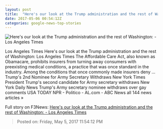 ```yaml
---
layout: post
title:  "Here's our look at the Trump administration and the rest of Washington: - Los Angeles Times"
date: 2017-05-06 00:54:12Z
categories: google-news-top-stories
---
```


![Here's our look at the Trump administration and the rest of Washington: - Los Angeles Times](http://www.trbimg.com/img-590b8229/turbine/la-na-essential-washington-updates-the-preexisting-conditions-that-1493921633)

Los Angeles Times Here's our look at the Trump administration and the rest of Washington: Los Angeles Times The Affordable Care Act, also known as Obamacare, prohibits insurers from turning away consumers with preexisting medical conditions, a practice that was once standard in the industry. Among the conditions that once commonly made insurers deny ... Trump's 2nd Nominee for Army Secretary Withdraws New York Times President Trump's second candidate for Army secretary withdraws New York Daily News Trump's Army secretary nominee withdraws over gay comments USA TODAY NPR - Politico - AL.com - ABC News all 144 news articles »


Full story on F3News: [Here's our look at the Trump administration and the rest of Washington: - Los Angeles Times](http://www.f3nws.com/n/TxGD3B)

> Posted on: Friday, May 5, 2017 11:54:12 PM
